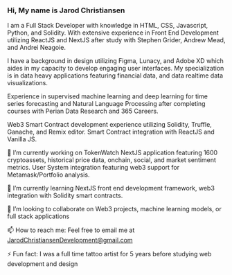 ### Hi, My name is Jarod Christiansen
I am a Full Stack Developer with knowledge in HTML, CSS, Javascript, Python, and Solidity. With extensive experience in Front End Development utilizing ReactJS and NextJS after study with Stephen Grider, Andrew Mead, and Andrei Neagoie.

I have a background in design utilizing Figma, Lunacy, and Adobe XD which aides in my capacity to develop engaging user interfaces. My specialization is in data heavy applications featuring financial data, and data realtime data visualizations. 

Experience in supervised machine learning and deep learning for time series forecasting and Natural Language Processing after completing courses with Perian Data Research and 365 Careers. 

Web3 Smart Contract development experience utilizing Solidity, Truffle, Ganache, and Remix editor. Smart Contract integration with ReactJS and Vanilla JS. 

🔭 I’m currently working on 
TokenWatch NextJS application featuring 1600 cryptoassets, historical price data, onchain, social, and market sentiment metrics. User System integration featuring web3 support for Metamask/Portfolio analysis. 

🌱 I’m currently learning
NextJS front end development framework, web3 integration with Solidity smart contracts.

👯 I’m looking to collaborate on
Web3 projects, machine learning models, or full stack applications
 
📫 How to reach me:
Feel free to email me at JarodChristiansenDevelopment@gmail.com

⚡ Fun fact:
I was a full time tattoo artist for 5 years before studying web development and design
